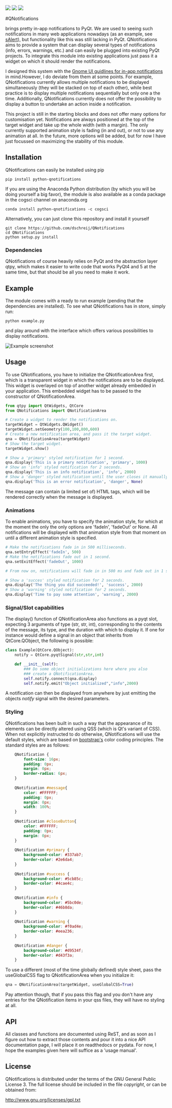 ![](https://anaconda.org/cogsci/python-qnotifications/badges/installer/conda.svg)
![](https://anaconda.org/cogsci/python-qnotifications/badges/version.svg)
![](https://anaconda.org/cogsci/python-qnotifications/badges/license.svg)

#QNotifications

brings pretty in-app notifications to PyQt. We are used to seeing such notifications in many web applications nowadays (as an example, see [sAlert](http://s-alert-demo.meteorapp.com)), but functionality like this was still lacking in PyQt. QNotifications aims to provide a system that can display several types of notifications (info, errors, warnings, etc.) and can easily be plugged into existing PyQt projects. To integrate this module into existing applications just pass it a widget on which it should render the notifications.

I designed this system with the [Gnome UI guidlines for in-app notifications](https://developer.gnome.org/hig/stable/in-app-notifications.html.en) in mind.However, I do deviate from them at some points. For example, QNotifications currently allows multiple notifications to be displayed simultaneously (they will be stacked on top of each other), while best practice is to display multiple notifications sequentially but only one a the time. Additionally, QNotifications currently does not offer the possibility to display a button to undertake an action inside a notification.

This project is still in the starting blocks and does not offer many options for customisation yet. Notifications are always positioned at the top of the target widget and take up the whole width (with a margin). The only currently supported animation style is fading (in and out), or not to use any animation at all. In the future, more options will be added, but for now I have just focussed on maximizing the stability of this module.

## Installation

QNotifications can easily be installed using pip

    pip install python-qnotifications

If you are using the Anaconda Python distribution (by which you will be doing yourself a big favor), the module is also available as a conda package in the cogsci channel on anaconda.org

    conda install python-qnotifications -c cogsci

Alternatively, you can just clone this repository and install it yourself

    git clone https://github.com/dschreij/QNotifications
    cd QNotifications
    python setup.py install

### Dependencies
QNotifications of course heavily relies on PyQt and the abstraction layer qtpy, which makes it easier to write code that works PyQt4 and 5 at the same time, but that should be all you need to make it work.

## Example
The module comes with a ready to run example (pending that the dependencies are installed). To see what QNotifications has in store, simply run:
    
    python example.py

and play around with the interface which offers various possibilities to display notifications.

![Example screenshot](screenshot.png)

## Usage

To use QNotifications, you have to initialize the QNotificationArea first, which is a transparent widget in which the notifications are to be displayed. This widget is overlayed on top of another widget already embedded in your application. This embedded widget has to be passed to the constructor of QNotificationArea.

```python
from qtpy import QtWidgets, QtCore
from QNotifications import QNotificationArea

# Create a widget to render the notifications on.
targetWidget = QtWidgets.QWidget()
targetWidget.setGeometry(100,100,800,600)
# Create a new notification area, and pass it the target widget.
qna = QNotificationArea(targetWidget)
# Show the target widget.
targetWidget.show()

# Show a 'primary' styled notification for 1 second.
qna.display('This is a primary notification', 'primary', 1000)
# Show an 'info' styled notification for 2 seconds.
qna.display('This is an info notification', 'info', 2000)
# Show a 'danger' styled notification until the user closes it manually.
qna.display('This is an error notification', 'danger', None)
```

The message can contain (a limited set of) HTML tags, which will be rendered correctly when the message is displayed.

### Animations

To enable animations, you have to specify the animation style, for which at the moment the only the only options are 'fadeIn', 'fadeOut' or None. All notifications will be displayed with that animation style from that moment on until a different animation style is specified.

```python
# Make the notifications fade in in 500 milliseconds.
qna.setEntryEffect('fadeIn', 500)
# Make the notifications fade out in 1 second.
qna.setExitEffect('fadeOut', 1000)

# From now on, notifications will fade in in 500 ms and fade out in 1 second

# Show a 'succes' styled notification for 2 seconds.
qna.display('The thing you did succeeded!', 'success', 2000)
# Show a 'warning' styled notification for 2 seconds.
qna.display('Time to pay some attention', 'warning', 2000)
```

### Signal/Slot capabilities

The display() function of QNotificationArea also functions as a pyqt slot, expecting 3 arguments of type (str, str, int), corresponding to the contents of the message, its type, and the duration with which to display it. If one for instance would define a signal in an object that inherits from QtCore.QObject, the following is possible:

```python
class Example(QtCore.QObject):
    notify = QtCore.pyqtSignal(str,str,int)

    def __init__(self):
        ### Do some object initializations here where you also
        ### create a QNotificationArea.
        self.notify.connect(qna.display)
        self.notify.emit("Object initialized","info",2000)
```

A notification can then be displayed from anywhere by just emitting the objects *notify* signal with the desired parameters.

### Styling

QNotifications has been built in such a way that the appearance of its elements can be directly altered using QSS (which is Qt's variant of CSS). When not explicitly instructed to do otherwise, QNotifications will use the default styles, which are based on [bootstrap's](http://getbootstrap.com) color coding principles. The standard styles are as follows:

```css
    QNotification {
        font-size: 16px;
        padding: 0px;
        margin: 0px;
        border-radius: 6px;
    }
    
    QNotification #message{
        color: #FFFFFF;
        padding: 0px;
        margin: 0px;
        width: 100%;
    }
    
    QNotification #closeButton{
        color: #FFFFFF;
        padding: 0px;
        margin: 0px;
    }
    
    QNotification #primary {
        background-color: #337ab7;
        border-color: #2e6da4;
    }
    
    QNotification #success {
        background-color: #5cb85c;
        border-color: #4cae4c;
    }
    
    QNotification #info {
        background-color: #5bc0de;
        border-color: #46b8da;
    }
    
    QNotification #warning {
        background-color: #f0ad4e;
        border-color: #eea236;
    }
    
    QNotification #danger {
        background-color: #d9534f;
        border-color: #d43f3a;
    }
```

To use a different (most of the time globally defined) style sheet, pass the useGlobalCSS flag to QNotificationArea when you initialize it:

```python
qna = QNotificationArea(targetWidget, useGlobalCSS=True)
```

Pay attention though, that if you pass this flag and you don't have any entries for the QNotification items in your qss files, they will have no styling at all.

## API
All classes and functions are documented using ReST, and as soon as I figure out how to extract those contents and pour it into a nice API documentation page, I will place it on readthedocs or pydata. For now, I hope the examples given here will suffice as a 'usage manual'.

## License
QNotifications is distributed under the terms of the GNU General Public License 3. The full license should be included in the file *copyright*, or can be obtained from:

<http://www.gnu.org/licenses/gpl.txt>




